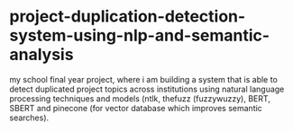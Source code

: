 # project-duplication-detection-system-using-nlp-and-semantic-analysis
my school final year project, where i am building a system that is able to detect duplicated project topics across institutions using natural language processing techniques and models (ntlk, thefuzz (fuzzywuzzy), BERT, SBERT and pinecone (for vector database which improves semantic searches).
